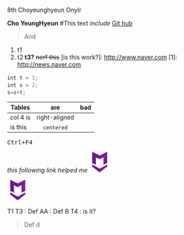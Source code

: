 8th
Choyeunghyeun
Onylr

**Cho YeungHyeun**
#This text *include* [Git hub](https:github.com//Onylr/ComputerBasicCons.git)
>And
1. t1
2. t2
**__t3?__**
~~nerf this~~
[is this work?]: http://www.naver.com
[1]: http://news.naver.com

```javascript
int t = 3;
int s = 2;
s=s+t;
```
|Tables|are|bad|
|------|:---:|---:|
|col 4 is|right-aligned||
|is this|`centered`||
<kbd>Ctrl+F4</kbd>

*this following link helped me*
![alt text](https://github.com/adam-p/markdown-here/raw/master/src/common/images/icon48.png "Logo Title Text 1")

![alt text][logo]

[logo]: https://github.com/adam-p/markdown-here/raw/master/src/common/images/icon48.png "Logo Title Text 2"

T1
T3
: Def AA
: Def B
T4
: is it?
>Def d
